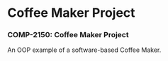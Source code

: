 # Coffee Maker Project
### COMP-2150: Coffee Maker Project



An OOP example of a software-based Coffee Maker.
